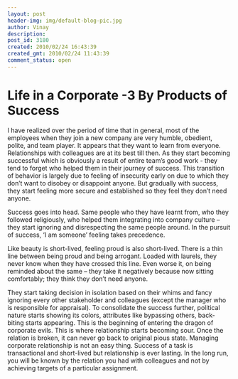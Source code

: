 ```yaml
---
layout: post
header-img: img/default-blog-pic.jpg
author: Vinay
description: 
post_id: 3180
created: 2010/02/24 16:43:39
created_gmt: 2010/02/24 11:43:39
comment_status: open
---
```


# Life in a Corporate -3 By Products of Success 

<p>I have realized over the period of time that in general, most of the employees when they join a new company are very humble, obedient, polite, and team player. It appears that they want to learn from everyone. Relationships with colleagues are at its best till then. As they start becoming successful which is obviously a result of entire team’s good work - they tend to forget who helped them in their journey of success. This transition of behavior is largely due to feeling of insecurity early on due to which they don’t want to disobey or disappoint anyone. But gradually with success, they start feeling more secure and established so they feel they don’t need anyone.</p>
<p>Success goes into head. Same people who they have learnt from, who they followed religiously, who helped them integrating into company culture – they start ignoring and disrespecting the same people around. In the pursuit of success, ‘I am someone’ feeling takes precedence.</p>
<p>Like beauty is short-lived, feeling proud is also short-lived. <!--more-->There is a thin line between being proud and being arrogant. Loaded with laurels, they never know when they have crossed this line. Even worse it, on being reminded about the same – they take it negatively because now sitting comfortably; they think they don’t need anyone.</p>
<p>They start taking decision in isolation based on their whims and fancy ignoring every other stakeholder and colleagues (except the manager who is responsible for appraisal). To consolidate the success further, political nature starts showing its colors, attributes like bypassing others, back-biting starts appearing. This is the beginning of entering the dragon of corporate evils. This is where relationship starts becoming sour. Once the relation is broken, it can never go back to original pious state. Managing corporate relationship is not an easy thing. Success of a task is transactional and short-lived but relationship is ever lasting. In the long run, you will be known by the relation you had with colleagues and not by achieving targets of a particular assignment.</p>